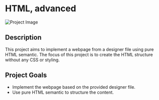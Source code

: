 # HTML, advanced

![Project Image](./path/to/example-image.png)

## Description
This project aims to implement a webpage from a designer file using pure HTML semantic. The focus of this project is to create the HTML structure without any CSS or styling.

## Project Goals
- Implement the webpage based on the provided designer file.
- Use pure HTML semantic to structure the content.
